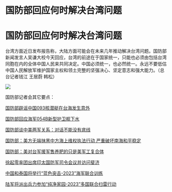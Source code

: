 # 国防部回应何时解决台湾问题

# 国防部回应何时解决台湾问题

台湾方面近日发布报告称，大陆方面可能会在未来几年推动解决台湾问题。国防部新闻发言人吴谦大校今天回应，台湾的前途在于国家统一，只能也必须由包括台湾同胞在内的全体中国人民来共同决定。中国必须统一，也必然统一。永远不要低估中国人民解放军维护国家主权和领土完整的坚强决心、坚定意志和强大能力。（总台记者钱江
王居蔚 韩松）

![](https://inews.gtimg.com/news_bt/OF2N6hkD51iFSpL_5BGx_1zyOBokbls6Qv_EgMqysWatsAA/1000)

国防部记者会其它要点：

[国防部辟谣中国093核潜艇在台海发生意外](https://new.qq.com/rain/a/20230831A06GX600)

[国防部回应海军054B新型护卫舰下水](https://new.qq.com/rain/a/20230831A06DAR00)

[国防部谈中美两军关系：对话不能没有底线](https://new.qq.com/rain/a/20230831A05M0700)

[国防部：美方无端抹黑中方海上维权执法行动 严重破坏南海和平稳定](https://new.qq.com/rain/a/20230831A065ED00)

[国防部：美对台军援军售养肥的只是美军工复合体](https://new.qq.com/rain/a/20230831A05P2U00)

[徐起零率团出席印太国防军司令会议并访问斐济](https://new.qq.com/rain/a/20230831A05S5000)

[中国和泰国将举行“蓝色突击-2023”海军联合训练](https://new.qq.com/rain/a/20230831A05G1200)

[陆军将派出兵力参加“纯净家园-2023”多国联合扫雷行动](https://new.qq.com/rain/a/20230831A05GLZ00)

